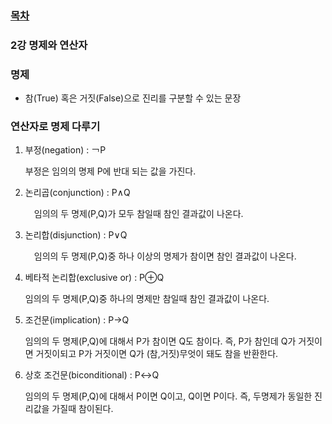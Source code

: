 ### [목차](/)


### 2강 명제와 연산자


### 명제

- 참(True) 혹은 거짓(False)으로 진리를 구분할 수 있는 문장


### 연산자로 명제 다루기

1. 부정(negation) : ￢P

	부정은 임의의 명제 P에 반대 되는 값을 가진다.

2. 논리곱(conjunction) : P∧Q
   
	 임의의 두 명제(P,Q)가 모두 참일때 참인 결과값이 나온다.

4. 논리합(disjunction) : P∨Q
   
	 임의의 두 명제(P,Q)중 하나 이상의 명제가 참이면 참인 결과값이 나온다.

6. 베타적 논리합(exclusive or) : P⊕Q
   
	임의의 두 명제(P,Q)중 하나의 명제만 참일때 참인 결과값이 나온다.

8. 조건문(implication) : P→Q
   
	임의의 두 명제(P,Q)에 대해서 P가 참이면 Q도 참이다.
	즉, P가 참인데 Q가 거짓이면 거짓이되고
	P가 거짓이면 Q가 (참,거짓)무엇이 돼도 참을 반환한다.

10. 상호 조건문(biconditional) : P↔︎Q
    
	임의의 두 명제(P,Q)에 대해서 P이면 Q이고, Q이면 P이다.
	즉, 두명제가 동일한 진리값을 가질때 참이된다.
